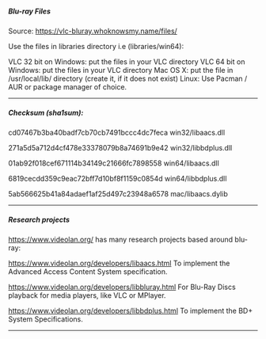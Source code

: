##### Blu-ray Files

Source:
https://vlc-bluray.whoknowsmy.name/files/

Use the files in libraries directory i.e (libraries/win64):


   VLC 32 bit on Windows: put the files in your VLC directory
   VLC 64 bit on Windows: put the files in your VLC directory
   Mac OS X: put the file in /usr/local/lib/ directory (create it, if it does not exist)
   Linux: Use Pacman / AUR or package manager of choice.

---

##### Checksum (sha1sum):

cd07467b3ba40badf7cb70cb7491bccc4dc7feca  win32/libaacs.dll

271a5d5a712d4cf478e33378079b8a74691b9e42  win32/libbdplus.dll

01ab92f018cef671114b34149c21666fc7898558  win64/libaacs.dll

6819cecdd359c9eac72bff7d10bf8f1159c0854d  win64/libbdplus.dll

5ab566625b41a84adaef1af25d497c23948a6578  mac/libaacs.dylib

---

#####  Research projects

https://www.videolan.org/ has many research projects based around blu-ray:

https://www.videolan.org/developers/libaacs.html
To implement the Advanced Access Content System specification.

https://www.videolan.org/developers/libbluray.html
For Blu-Ray Discs playback for media players, like VLC or MPlayer.

https://www.videolan.org/developers/libbdplus.html
To implement the BD+ System Specifications.

---